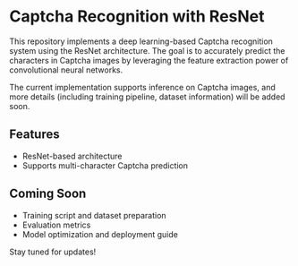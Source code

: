 # Captcha Recognition with ResNet

This repository implements a deep learning-based Captcha recognition system using the ResNet architecture. The goal is to accurately predict the characters in Captcha images by leveraging the feature extraction power of convolutional neural networks.

The current implementation supports inference on Captcha images, and more details (including training pipeline, dataset information) will be added soon.

## Features
- ResNet-based architecture
- Supports multi-character Captcha prediction

## Coming Soon
- Training script and dataset preparation
- Evaluation metrics
- Model optimization and deployment guide

Stay tuned for updates!